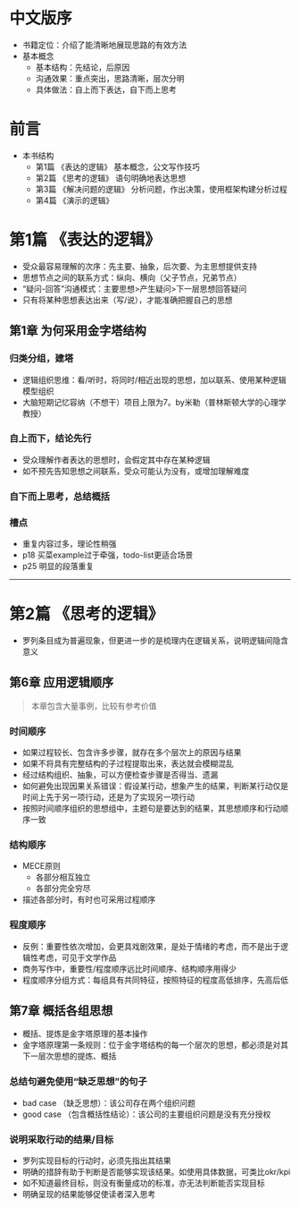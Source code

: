 
# 中文版序
- 书籍定位：介绍了能清晰地展现思路的有效方法
- 基本概念
    - 基本结构：先结论，后原因
    - 沟通效果：重点突出，思路清晰，层次分明
    - 具体做法：自上而下表达，自下而上思考

# 前言

- 本书结构
    - 第1篇 《表达的逻辑》 基本概念，公文写作技巧
    - 第2篇 《思考的逻辑》 语句明确地表达思想
    - 第3篇 《解决问题的逻辑》 分析问题，作出决策，使用框架构建分析过程
    - 第4篇 《演示的逻辑》

# 第1篇 《表达的逻辑》
- 受众最容易理解的次序：先主要、抽象，后次要、为主思想提供支持
- 思想节点之间的联系方式：纵向、横向（父子节点，兄弟节点）
- “疑问-回答”沟通模式：主要思想>产生疑问>下一层思想回答疑问
- 只有将某种思想表达出来（写/说），才能准确把握自己的思想

## 第1章 为何采用金字塔结构
### 归类分组，建塔
- 逻辑组织思维：看/听时，将同时/相近出现的思想，加以联系、使用某种逻辑模型组织
- 大脑短期记忆容纳（不想干）项目上限为7。by米勒（普林斯顿大学的心理学教授）
### 自上而下，结论先行
- 受众理解作者表达的思想时，会假定其中存在某种逻辑
- 如不预先告知思想之间联系，受众可能认为没有，或增加理解难度
### 自下而上思考，总结概括
### 槽点
- 重复内容过多，理论性稍强
- p18 买菜example过于牵强，todo-list更适合场景
- p25 明显的段落重复




---
# 第2篇 《思考的逻辑》
- 罗列条目成为普遍现象，但更进一步的是梳理内在逻辑关系，说明逻辑间隐含意义
## 第6章 应用逻辑顺序
> 本章包含大量事例，比较有参考价值
### 时间顺序
- 如果过程较长、包含许多步骤，就存在多个层次上的原因与结果
- 如果不将具有完整结构的子过程提取出来，表达就会模糊混乱
- 经过结构组织、抽象，可以方便检查步骤是否得当、遗漏
- 如何避免出现因果关系错误：假设某行动，想象产生的结果，判断某行动仅是时间上先于另一项行动，还是为了实现另一项行动
- 按照时间顺序组织的思想组中，主题句是要达到的结果，其思想顺序和行动顺序一致
### 结构顺序
- MECE原则
    - 各部分相互独立
    - 各部分完全穷尽
- 描述各部分时，有时也可采用过程顺序
### 程度顺序
- 反例：重要性依次增加，会更具戏剧效果，是处于情绪的考虑，而不是出于逻辑性考虑，可见于文学作品
- 商务写作中，重要性/程度顺序远比时间顺序、结构顺序用得少
- 程度顺序分组方式：每组具有共同特征，按照特征的程度高低排序，先高后低
## 第7章 概括各组思想
- 概括、提炼是金字塔原理的基本操作
- 金字塔原理第一条规则：位于金字塔结构的每一个层次的思想，都必须是对其下一层次思想的提炼、概括
### 总结句避免使用“缺乏思想”的句子
- bad case （缺乏思想）：该公司存在两个组织问题
- good case （包含概括性结论）：该公司的主要组织问题是没有充分授权
### 说明采取行动的结果/目标
- 罗列实现目标的行动时，必须先指出其结果
- 明确的措辞有助于判断是否能够实现该结果。如使用具体数据，可类比okr/kpi
- 如不知道最终目标，则没有衡量成功的标准，亦无法判断能否实现目标
- 明确呈现的结果能够促使读者深入思考